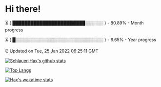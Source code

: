 # Hi there!

⏳ { ████████████████████████░░░░░░ } - 80.89% - Month progress

⏳ { █░░░░░░░░░░░░░░░░░░░░░░░░░░░░░ } - 6.65% - Year progress

⏰ Updated on Tue, 25 Jan 2022 06:25:11 GMT


[![Schlauer-Hax's github stats](https://github-readme-stats.vercel.app/api?username=Schlauer-Hax&show_icons=true&theme=dark&count_private=true)](https://github.com/Schlauer-Hax)


[![Top Langs](https://github-readme-stats.vercel.app/api/top-langs/?username=Schlauer-Hax&layout=compact&theme=dark)](https://github.com/Schlauer-Hax?tab=repositories)


[![Hax's wakatime stats](https://github-readme-stats.vercel.app/api/wakatime?username=Hax&theme=dark)](https://wakatime.com/@Hax)

